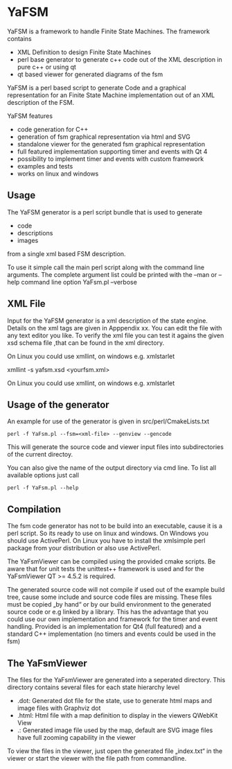 YaFSM
=====

YaFSM is a framework to handle Finite State Machines. The framework contains

* XML Definition to design Finite State Machines
* perl base generator to generate c++ code out of the XML description in pure c++ or using qt
* qt based viewer for generated diagrams of the fsm



YaFSM is a perl based script to generate Code and a graphical representation for an Finite State Machine implementation out of an XML description of the FSM.

YaFSM features

* code generation for C++
*   generation of fsm graphical representation via html and SVG
*   standalone viewer for the generated fsm graphical representation
*   full featured implementation supporting timer and events with Qt 4
*   possibility to implement timer and events with custom framework
*   examples and tests
*   works on linux and windows




Usage
-----

The YaFSM generator is a perl script bundle that is used to generate

* code
* descriptions
* images

from a single xml based FSM description.

To use it simple call the main perl script along with the command line arguments.
The complete argument list could be printed with the –man or –help command line option
YaFsm.pl –verbose

XML File
--------

Input for the YaFSM generator is a xml description of the state engine. Details on the xml tags are given in Apppendix xx. You can edit the file with any text editor you like.
To verify the xml file you can test it agains the given xsd schema file ,that can be found in the xml directory.

On Linux you could use xmllint, on windows e.g. xmlstarlet

xmllint -s yafsm.xsd <yourfsm.xml>

On Linux you could use xmllint, on windows e.g. xmlstarlet

Usage of the generator
----------------------

An example for use of the generator is given in src/perl/CmakeLists.txt

    perl -f YaFsm.pl --fsm=<xml-file> --genview --gencode

This will generate the source code and viewer input files into subdirectories of the current directoy.

You can also give the name of the output directory via cmd line. To list all available options just call

    perl -f YaFsm.pl --help

Compilation
-----------

The fsm code generator has not to be build into an executable, cause it is a perl script. So its ready to use on linux and windows. On Windows you should use ActivePerl. On Linux you have to install the xmlsimple perl package from your distribution or also use ActivePerl.

The YaFsmViewer can be compiled using the provided cmake scripts. Be aware that for unit tests the unittest++ framework is used and for the YaFsmViewer QT >= 4.5.2 is required.

The generated source code will not compile if used out of the example build tree, cause some include and source code files are missing. These files must be copied „by hand“ or by our build environment to the generated source code or e.g linked by a library. This has the advantage that you could use our own implementation and framework for the timer and event handling. Provided is an implementation for Qt4 (full featured) and a standard C++ implementation (no timers and events could be used in the fsm)


The YaFsmViewer
---------------

The  files for the YaFsmViewer are generated into a seperated directory. This directory contains several files for each state hierarchy level

* <state>.dot: Generated dot file for the state, use to generate html maps and image files with Graphviz dot
* <state>.html: Html file with a map definition to display in the viewers QWebKit View
* <state>.<GeneratedImageType>: Generated image file used by the map, default are SVG image files have full zooming capability in the viewer

To view the files in the viewer, just open the generated file „index.txt“ in the viewer or start the viewer with the file path from commandline.

